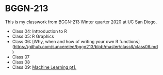 # BGGN-213

This is my classwork from BGGN-213 Winter quarter 2020 at UC San Diego.

- Class 04: Inttroduction to R
- Class 05: R Graphics
- Class 06: [Why, when and how of writing your own R functions] (https://github.com/suncerelee/bggn213/blob/master/class6/class06.md)
- Class 07
- Class 08
- Class 09: [Machine Learning pt1.](https://github.com/suncerelee/bggn213/blob/master/lecture%2009/lecture-09.md) 
